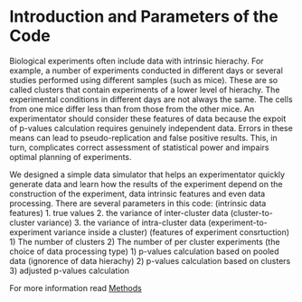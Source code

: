 # Introduction and Parameters of the Code
Biological experiments often include data with intrinsic hierachy. For example, a number of experiments conducted in different days or several studies performed using different samples (such as mice). These are so called clusters that contain experiments of a lower level of hierachy. The experimental conditions in different days are not always the same. The cells from one mice differ less than from those from the other mice. An experimentator should consider these features of data because the expoit of p-values calculation requires genuinely independent data. Errors in these means can lead to pseudo-replication and false positive results. This, in turn, complicates correct assessment of statistical power and impairs optimal planning of experiments. 

We designed a simple data simulator that helps an experimentator quickly generate data and learn how the results of the experiment depend on the construction of the experiment, data intrinsic features and even data processing. There are several parameters in this code:
		(intrinsic data features) 1. true values
					   2. the variance of inter-cluster data (cluster-to-cluster variance)
					   3. the variance of intra-cluster data (experiment-to-experiment variance inside a cluster)
		(features of experiment consrtuction) 1) The number of clusters 
					2) The number of per cluster experiments 
		(the choice of data processing type) 1) p-values calculation based on pooled data (ignorence of data hierachy)
					2) p-values calculation based on clusters 
					3) adjusted p-values calculation 
		
For more information read [Methods](https://github.com/juliaLopanskaia/biostastics_article/blob/master/docs/methods.md)
